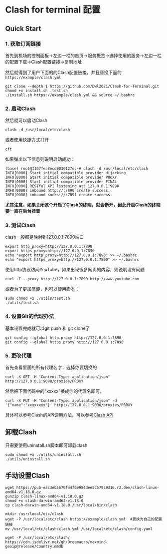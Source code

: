 

# Clash for terminal 配置

## Quick Start

### 1. 获取订阅链接

首先到机场的控制面板->左边一栏的首页->服务概览->选择使用的服务->左边一栏的配置下载->Clash配置链接->复制地址

然后就得到了用户下面的的Clash配置链接，并且替换下面的`https://example/clash.yml`

```
git clone --depth 1 https://github.com/Dwl2021/Clash-for-Terminal.git
chmod +x install.sh .test.sh
./install.sh https://example/clash.yml && source ~/.bashrc
```

### 2. 启动Clash

然后就可以启动Clash

```
clash -d /usr/local/etc/clash  
```

或者使用快捷方式打开

```
cft
```

如果弹出以下信息则说明启动成功：

```
(base) root@I167fea8ecd0030127e:~# clash -d /usr/local/etc/clash
INFO[0000] Start initial compatible provider Hijacking  
INFO[0000] Start initial compatible provider PROXY      
INFO[0000] Start initial compatible provider FINAL      
INFO[0000] RESTful API listening at: 127.0.0.1:9090     
INFO[0000] inbound http://:7890 create success.         
INFO[0000] inbound socks://:7891 create success.  
```

**尤其注意，如果关闭这个开启了Clash的终端，就会断开，因此开启Clash的终端要一直在后台挂着**

### 3. 测试Clash

clash一般都是映射到127.0.0.1:7890端口

```
export http_proxy=http://127.0.0.1:7890
export https_proxy=http://127.0.0.1:7890
echo "export http_proxy=http://127.0.0.1:7890" >> ~/.bashrc
echo "export https_proxy=http://127.0.0.1:7890" >> ~/.bashrc
```

使用http协议访问YouTube，如果出现很多网页的内容，则说明没有问题

```
curl -I --proxy http://127.0.0.1:7890 http://www.youtube.com
```

或者为了更加简便，也可以使用脚本：

```
sudo chmod +x ./utils/test.sh
./utils/test.sh
```

### 4. 设置Git的代理办法

基本设置完成就可以git push 和 git clone了

```
git config --global http.proxy http://127.0.0.1:7890
git config --global https.proxy http://127.0.0.1:7890
```

### 5. 更改代理

首先查看里面的所有代理名字，选择你要切换的

```
curl -X GET -H "Content-Type: application/json" http://127.0.0.1:9090/proxies/PROXY
```

然后把下面代码中的"xxxxx"换成你的代理名即可。

```
curl -X PUT -H "Content-Type: application/json" -d '{"name":"xxxxxxxx"}' http://127.0.0.1:9090/proxies/PROXY
```

具体可以参考Clash的API调用方法，可以参考[Clash API](https://clash.wiki/runtime/external-controller.html)

## 卸载Clash
只需要使用uninstall.sh脚本即可卸载clash

```
sudo chmod +x ./utils/uninstall.sh
./utils/uninstall.sh
```

## 手动设置Clash

```
wget https://pub-eac3eb5670f44f09984dee5c57939316.r2.dev/clash-linux-amd64-v1.18.0.gz
gunzip clash-linux-amd64-v1.18.0.gz
chmod +x clash-darwin-amd64-v1.18.0
cp clash-darwin-amd64-v1.18.0 /usr/local/bin/clash

mkdir /usr/local/etc/clash
wget -P /usr/local/etc/clash https://example/clash.yml	#更换为自己的配置链接
mv /usr/local/etc/clash/clash.yml /usr/local/etc/clash/config.yaml

wget -P /usr/local/etc/clash/ https://cdn.jsdelivr.net/gh/Dreamacro/maxmind-geoip@release/Country.mmdb
```



